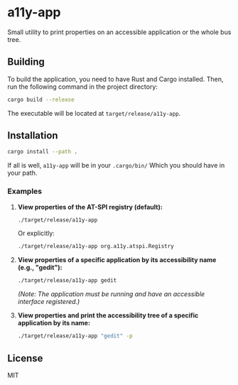 # a11y-app

Small utility to print properties on an accessible application or the whole bus tree.

## Building

To build the application, you need to have Rust and Cargo installed. Then, run the following command in the project directory:

```sh
cargo build --release
```

The executable will be located at `target/release/a11y-app`.

## Installation

```sh
cargo install --path .
```

If all is well, `a11y-app` will be in your `.cargo/bin/`
Which you should have in your path.

### Examples

1. **View properties of the AT-SPI registry (default):**

    ```sh
    ./target/release/a11y-app
    ```

    Or explicitly:

    ```sh
    ./target/release/a11y-app org.a11y.atspi.Registry
    ```

2. **View properties of a specific application by its accessibility name (e.g., "gedit"):**

    ```sh
    ./target/release/a11y-app gedit
    ```

    *(Note: The application must be running and have an accessible interface registered.)*

3. **View properties and print the accessibility tree of a specific application by its name:**

    ```sh
    ./target/release/a11y-app "gedit" -p
    ```

## License

MIT
